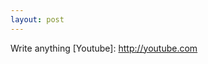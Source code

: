 ```yaml
---
layout: post
---
```

Write anything
[Youtube]: http://youtube.com

[Presentation]: https://docs.google.com/presentation/d/1M7B21mCfFxzTCe9DyfIczuU8ursaRgU_ZPxp-Wpgu7k/edit?usp=sharing
